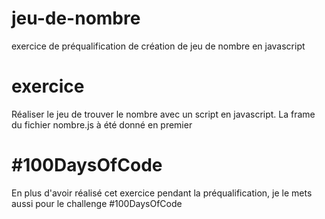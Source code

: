 # jeu-de-nombre
exercice de préqualification de création de jeu de nombre en javascript

# exercice
Réaliser le jeu de trouver le nombre avec un script en javascript.
La frame du fichier nombre.js à été donné en premier

# #100DaysOfCode
En plus d'avoir réalisé cet exercice pendant la préqualification, je le mets aussi pour le challenge #100DaysOfCode
